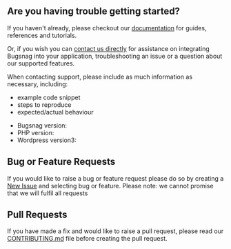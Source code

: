 ## Are you having trouble getting started?
If you haven't already, please checkout our [documentation](https://github.com/steve-nester-uk/test-templates) for guides, references and tutorials.

Or, if you wish you can [contact us directly](mailto:support@bugsnag.com) for assistance on integrating Bugsnag into your application, troubleshooting an issue or a question about our supported features.

When contacting support, please include as much information as necessary, including:

- example code snippet
- steps to reproduce
- expected/actual behaviour 

* Bugsnag version:
* PHP version:
* Wordpress version3:


## Bug or Feature Requests
If you would like to raise a bug or feature request please do so by creating a [New Issue](https://github.com/steve-nester-uk/test-templates/issues/new/choose) and selecting bug or feature.
Please note: we cannot promise that we will fulfil all requests

## Pull Requests
If you have made a fix and would like to raise a pull request, please read our [CONTRIBUTING.md](../CONTRIBUTING.md) file before creating the pull request.